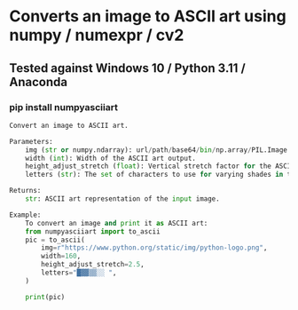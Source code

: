 # Converts an image to ASCII art using numpy / numexpr / cv2

## Tested against Windows 10 / Python 3.11 / Anaconda

### pip install numpyasciiart


```python
Convert an image to ASCII art.

Parameters:
	img (str or numpy.ndarray): url/path/base64/bin/np.array/PIL.Image representing an image.
	width (int): Width of the ASCII art output.
	height_adjust_stretch (float): Vertical stretch factor for the ASCII art.
	letters (str): The set of characters to use for varying shades in the ASCII art.

Returns:
	str: ASCII art representation of the input image.

Example:
	To convert an image and print it as ASCII art:
	from numpyasciiart import to_ascii
	pic = to_ascii(
		img=r"https://www.python.org/static/img/python-logo.png",
		width=160,
		height_adjust_stretch=2.5,
		letters="█▓▓▒▒░░ ",
	)

	print(pic)
```